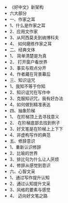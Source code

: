 - 《好中文》新架构
- 六大部分
- 一、作家之耳
- 1、什么是作家之耳
- 2、应用文作家
- 3、从阿西莫夫到纳博科夫
- 4、 如何磨练作家之耳
- 二、经典文体
- 1、 简单清楚是为真
- 2、 打开窗户看世界
- 3、事实与观点分开
- 4、作者藏在背景幕后
- 三、知识诅咒
- 1、我知不等于你知
- 2、知识诅咒在写作中
- 3、克服知识咒，我有好办法
- 4、如何做到精准表达
- 四、抽象阶梯
- 1、 在阶梯顶上去寻找意义
- 2、 在阶梯底部去找到例子
- 3、好文笔是在阶梯上上下下
- 4、非虚构写作的典范
- 五、修辞意识
- 1、重新认识修辞
- 2、比喻的世界
- 3、排比句为什么让人厌烦
- 4、修辞从感觉到意识
- 六、心智文采
- 1、通过写作提升认知
- 2、通过认知提升文采
- 3、风格的要素与感觉
- 4、 迈向好文笔之路
